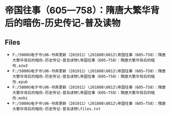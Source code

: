 # 帝国往事（605—758）：隋唐大繁华背后的暗伤-历史传记-普及读物

## Files

- `F:/5000G电子书\06-书库更新（201911）\201808\0812\帝国往事（605—758）：隋唐大繁华背后的暗伤-历史传记-普及读物\帝国往事（605—758）：隋唐大繁华背后的暗伤.azw3`
- `F:/5000G电子书\06-书库更新（201911）\201808\0812\帝国往事（605—758）：隋唐大繁华背后的暗伤-历史传记-普及读物\帝国往事（605—758）：隋唐大繁华背后的暗伤.epub`
- `F:/5000G电子书\06-书库更新（201911）\201808\0812\帝国往事（605—758）：隋唐大繁华背后的暗伤-历史传记-普及读物\帝国往事（605—758）：隋唐大繁华背后的暗伤.mobi`
- `F:/5000G电子书\06-书库更新（201911）\201808\0812\帝国往事（605—758）：隋唐大繁华背后的暗伤-历史传记-普及读物\files.txt`
